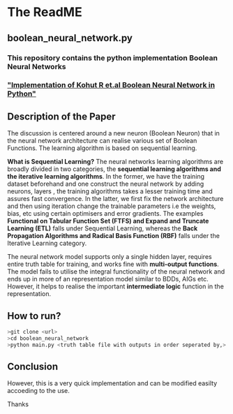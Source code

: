 # The ReadME


## boolean_neural_network.py

### This repository contains the python implementation Boolean Neural Networks

### ["Implementation of Kohut R et.al Boolean Neural Network in Python"](https://pdfs.semanticscholar.org/3836/1c966b4c7c1a4700769c3debf55398ddf471.pdf)

## Description of the Paper

The discussion is centered around a new neuron (Boolean Neuron) that in the neural network architecture can realise various set of Boolean Functions. The learning algorithm is based on sequential learning. 

**What is Sequential Learning?** The neural networks learning algorithms are broadly divided in two categories, the **sequential learning algorithms and the iterative learning algorithms**. In the former, we have the training dataset beforehand and one construct the neural network by adding neurons, layers , the training algorithms takes a lesser training time and assures fast convergence. In the latter, we first fix the network architecture and then using iteration change the trainable parameters i.e the weights, bias, etc using certain optimisers and error gradients. The examples **Functional on Tabular Function Set (FTFS) and Expand and Truncate Learning (ETL)** falls under Sequential Learning, whereas the **Back Propagation Algorithms and Radical Basis Function (RBF)** falls under the  Iterative Learning category.

The neural network model supports only a single hidden layer, requires entire truth table for training, and works fine with **multi-output functions**. The model fails to utilise the integral functionality of the neural network and ends up in more of an representation model similar to BDDs, AIGs etc. However, it helps to realise the important **intermediate logic** function in the representation.

## How to run?

```bash
>git clone <url>
>cd boolean_neural_network
>python main.py <truth table file with outputs in order seperated by,> <no of input> <no of outputs>


```
## Conclusion 

However, this is a very quick implementation and can be modified easilty accoeding to the use.

Thanks
